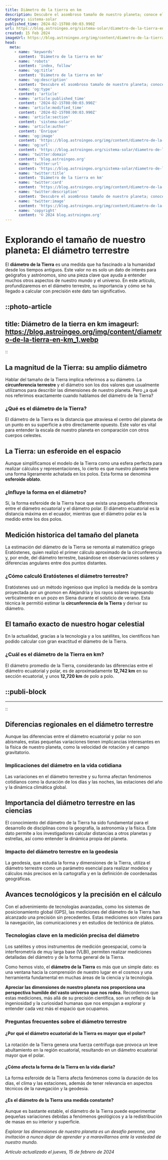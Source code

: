 ```yaml
---
title: Diámetro de la tierra en km
description: Descubre el asombroso tamaño de nuestro planeta; conoce el diámetro exacto de la Tierra en kilómetros y su significado científico.
category: sistema-solar
published_time: 2024-02-15T08:00:03.990Z
url: https://blog.astroingeo.org/sistema-solar/diametro-de-la-tierra-en-km
created: 15 Feb 2024
imageUrl: https://blog.astroingeo.org/img/content/diametro-de-la-tierra-en-km_1.webp
head:
  meta:
    - name: 'keywords'
      content: 'Diámetro de la tierra en km'
    - name: 'robots'
      content: 'index, follow'
    - name: 'og:title'
      content: 'Diámetro de la tierra en km'
    - name: 'og:description'
      content: 'Descubre el asombroso tamaño de nuestro planeta; conoce el diámetro exacto de la Tierra en kilómetros y su significado científico.'
    - name: 'og:type'
      content: 'article'
    - name: 'article:published_time'
      content: '2024-02-15T08:00:03.990Z'
    - name: 'article:modified_time'
      content: '2024-02-15T08:00:03.990Z'
    - name: 'article:section'
      content: 'sistema-solar'
    - name: 'article:author'
      content: 'Enrique'
    - name: 'og:image'
      content: 'https://blog.astroingeo.org/img/content/diametro-de-la-tierra-en-km_1.webp'
    - name: 'og:url'
      content: 'https://blog.astroingeo.org/sistema-solar/diametro-de-la-tierra-en-km'
    - name: 'twitter:domain'
      content: 'blog.astroingeo.org'
    - name: 'twitter:url'
      content: 'https://blog.astroingeo.org/sistema-solar/diametro-de-la-tierra-en-km'
    - name: 'twitter:title'
      content: 'Diámetro de la tierra en km'
    - name: 'twitter:card'
      content: 'https://blog.astroingeo.org/img/content/diametro-de-la-tierra-en-km_1.webp'
    - name: 'twitter:description'
      content: 'Descubre el asombroso tamaño de nuestro planeta; conoce el diámetro exacto de la Tierra en kilómetros y su significado científico.'
    - name: 'twitter:image'
      content: 'https://blog.astroingeo.org/img/content/diametro-de-la-tierra-en-km_1.webp'
    - name: 'copyright'
      content: '© 2024 blog.astroingeo.org'
---
```

# Explorando el tamaño de nuestro planeta: El diámetro terrestre

El **diámetro de la Tierra** es una medida que ha fascinado a la humanidad desde los tiempos antiguos. Este valor no es solo un dato de interés para geógrafos y astrónomos, sino una pieza clave que ayuda a entender muchos otros aspectos de nuestro mundo y el universo. En este artículo, profundizaremos en el diámetro terrestre, su importancia y cómo se ha llegado a calcular con precisión este dato tan significativo.


::photo-article
---
title: Diámetro de la tierra en km
imageurl: https://blog.astroingeo.org/img/content/diametro-de-la-tierra-en-km_1.webp
---
::



## La magnitud de la Tierra: su amplio diámetro

Hablar del tamaño de la Tierra implica referirnos a su diámetro. La **circunferencia terrestre** y el diámetro son los dos valores que usualmente utilizamos para describir las dimensiones de nuestro planeta. Pero ¿a qué nos referimos exactamente cuando hablamos del diámetro de la Tierra?

### **¿Qué es el diámetro de la Tierra?**

El diámetro de la Tierra es la distancia que atraviesa el centro del planeta de un punto en su superficie a otro directamente opuesto. Este valor es vital para entender la escala de nuestro planeta en comparación con otros cuerpos celestes.

## La Tierra: un esferoide en el espacio

Aunque simplificamos el modelo de la Tierra como una esfera perfecta para realizar cálculos y representaciones, lo cierto es que nuestro planeta tiene una forma ligeramente achatada en los polos. Esta forma se denomina **esferoide oblato**.

### **¿Influye la forma en el diámetro?**

Sí, la forma esferoide de la Tierra hace que exista una pequeña diferencia entre el diámetro ecuatorial y el diámetro polar. El diámetro ecuatorial es la distancia máxima en el ecuador, mientras que el diámetro polar es la medido entre los dos polos.

## Medición historica del tamaño del planeta

La estimación del diámetro de la Tierra se remonta al matemático griego Eratóstenes, quien realizó el primer cálculo aproximado de la circunferencia y, por ende, del diámetro terrestre, basándose en observaciones solares y diferencias angulares entre dos puntos distantes.

### **¿Cómo calculó Eratóstenes el diámetro terrestre?**

Eratóstenes usó un método ingenioso que implicó la medida de la sombra proyectada por un gnomon en Alejandría y los rayos solares ingresando verticalmente en un pozo en Siena durante el solsticio de verano. Esta técnica le permitió estimar la **circunferencia de la Tierra** y derivar su diámetro.

## El tamaño exacto de nuestro hogar celestial

En la actualidad, gracias a la tecnología y a los satélites, los científicos han podido calcular con gran exactitud el diámetro de la Tierra.

### **¿Cuál es el diámetro de la Tierra en km?**

El diámetro promedio de la Tierra, considerando las diferencias entre el diámetro ecuatorial y polar, es de aproximadamente **12,742 km** en su sección ecuatorial, y unos **12,720 km** de polo a polo.


  ::publi-block
  ---
  ---
  ::
  
  

## Diferencias regionales en el diámetro terrestre

Aunque las diferencias entre el diámetro ecuatorial y polar no son abismales, estas pequeñas variaciones tienen implicancias interesantes en la física de nuestro planeta, como la velocidad de rotación y el campo gravitatorio.

### **Implicaciones del diámetro en la vida cotidiana**

Las variaciones en el diámetro terrestre y su forma afectan fenómenos cotidianos como la duración de los días y las noches, las estaciones del año y la dinámica climática global.

## Importancia del diámetro terrestre en las ciencias

El conocimiento del diámetro de la Tierra ha sido fundamental para el desarrollo de disciplinas como la geografía, la astronomía y la física. Este dato permite a los investigadores calcular distancias a otros planetas y estrellas, así como entender la dinámica propia del planeta.

### **Impacto del diámetro terrestre en la geodesia**

La geodesia, que estudia la forma y dimensiones de la Tierra, utiliza el diámetro terrestre como un parámetro esencial para realizar modelos y cálculos más precisos en la cartografía y en la definición de coordenadas geográficas.

## Avances tecnológicos y la precisión en el cálculo

Con el advenimiento de tecnologías avanzadas, como los sistemas de posicionamiento global (GPS), las mediciones del diámetro de la Tierra han alcanzado una precisión sin precedentes. Estas mediciones son vitales para la navegación, las comunicaciones y en estudios de tectónica de platos.

### **Tecnologías clave en la medición precisa del diámetro**

Los satélites y otros instrumentos de medición geoespacial, como la interferometría de muy larga base (VLBI), permiten realizar mediciones detalladas del diámetro y de la forma general de la Tierra.

Como hemos visto, el **diámetro de la Tierra** es más que un simple dato: es una ventana hacia la comprensión de nuestro lugar en el cosmos y una herramienta fundamental en muchas áreas de la ciencia y la tecnología.

**Apreciar las dimensiones de nuestro planeta nos proporciona una perspectiva humilde del vasto universo que nos rodea.** Recordemos que estas mediciones, más allá de su precisión científica, son un reflejo de la ingeniosidad y la curiosidad humanas que nos empujan a explorar y entender cada vez más el espacio que ocupamos.

### Preguntas frecuentes sobre el diámetro terrestre

#### ¿Por qué el diámetro ecuatorial de la Tierra es mayor que el polar?
La rotación de la Tierra genera una fuerza centrífuga que provoca un leve abultamiento en la región ecuatorial, resultando en un diámetro ecuatorial mayor que el polar.

#### ¿Cómo afecta la forma de la Tierra en la vida diaria?
La forma esferoide de la Tierra afecta fenómenos como la duración de los días, el clima y las estaciones, además de tener relevancia en aspectos técnicos de la navegación y la geodesia.

#### ¿Es el diámetro de la Tierra una medida constante?
Aunque es bastante estable, el diámetro de la Tierra puede experimentar pequeñas variaciones debidas a fenómenos geológicos y a la redistribución de masas en su interior y superficie.

*Explorar las dimensiones de nuestro planeta es un desafío perenne, una invitación a nunca dejar de aprender y a maravillarnos ante la vastedad de nuestro mundo.*

_Artículo actualizado el jueves, 15 de febrero de 2024_